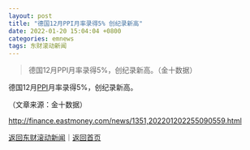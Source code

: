 ```yaml
---
layout: post
title: "德国12月PPI月率录得5% 创纪录新高"
date: 2022-01-20 15:04:04 +0800
categories: emnews
tags: 东财滚动新闻
---
```

> 德国12月PPI月率录得5%，创纪录新高。（金十数据）

<p>德国12月<span id="Info.338"><a href="http://data.eastmoney.com/cjsj/ppi.html" class="infokey">PPI</a></span>月率录得5%，创纪录新高。</p><p class="em_media">（文章来源：金十数据）</p>

<http://finance.eastmoney.com/news/1351,202201202255090559.html>

[返回东财滚动新闻](//finews.withounder.com/emnews/)｜[返回首页](//finews.withounder.com/)